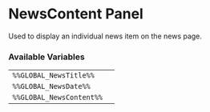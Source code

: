 # NewsContent Panel

Used to display an individual news item on the news page.

### Available Variables
|||
|---|---|
| `%%GLOBAL_NewsTitle%%` |
| `%%GLOBAL_NewsDate%%` |
| `%%GLOBAL_NewsContent%%` |
